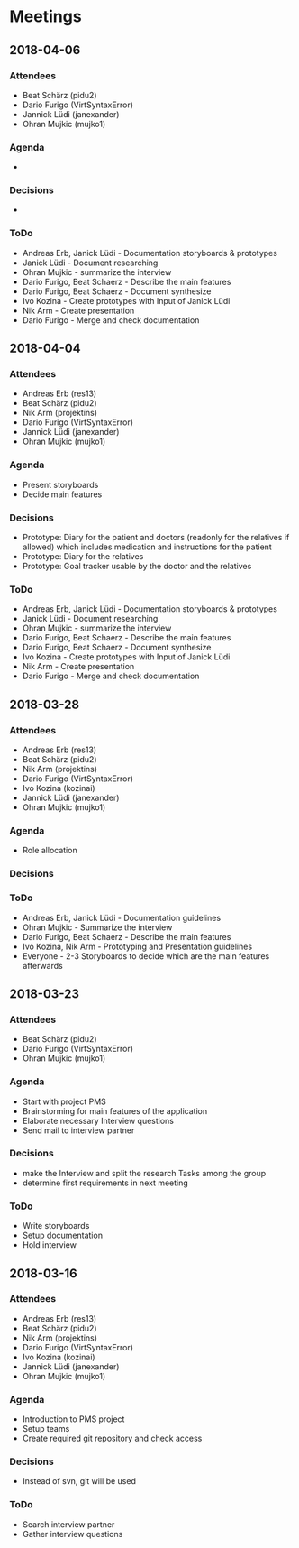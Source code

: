 # Meetings
## 2018-04-06
### Attendees
* Beat Schärz (pidu2)
* Dario Furigo (VirtSyntaxError)
* Jannick Lüdi (janexander)
* Ohran Mujkic (mujko1)

### Agenda
*

### Decisions
*

### ToDo
* Andreas Erb, Janick Lüdi - Documentation storyboards & prototypes
* Janick Lüdi - Document researching
* Ohran Mujkic - summarize the interview
* Dario Furigo, Beat Schaerz - Describe the main features
* Dario Furigo, Beat Schaerz - Document synthesize
* Ivo Kozina - Create prototypes with Input of Janick Lüdi
* Nik Arm - Create presentation
* Dario Furigo - Merge and check documentation

## 2018-04-04
### Attendees
* Andreas Erb (res13)
* Beat Schärz (pidu2)
* Nik Arm (projektins)
* Dario Furigo (VirtSyntaxError)
* Jannick Lüdi (janexander)
* Ohran Mujkic (mujko1)

### Agenda
* Present storyboards
* Decide main features

### Decisions
* Prototype: Diary for the patient and doctors (readonly for the relatives if allowed) which includes medication and instructions for the patient
* Prototype: Diary for the relatives
* Prototype: Goal tracker usable by the doctor and the relatives

### ToDo
* Andreas Erb, Janick Lüdi - Documentation storyboards & prototypes
* Janick Lüdi - Document researching
* Ohran Mujkic - summarize the interview
* Dario Furigo, Beat Schaerz - Describe the main features
* Dario Furigo, Beat Schaerz - Document synthesize
* Ivo Kozina - Create prototypes with Input of Janick Lüdi
* Nik Arm - Create presentation
* Dario Furigo - Merge and check documentation

## 2018-03-28
### Attendees
* Andreas Erb (res13)
* Beat Schärz (pidu2)
* Nik Arm (projektins)
* Dario Furigo (VirtSyntaxError)
* Ivo Kozina (kozinai)
* Jannick Lüdi (janexander)
* Ohran Mujkic (mujko1)

### Agenda
* Role allocation

### Decisions


### ToDo
* Andreas Erb, Janick Lüdi - Documentation guidelines
* Ohran Mujkic - Summarize the interview 
* Dario Furigo, Beat Schaerz - Describe the main features
* Ivo Kozina, Nik Arm - Prototyping and Presentation guidelines
* Everyone - 2-3 Storyboards to decide which are the main features afterwards

## 2018-03-23
### Attendees
* Beat Schärz (pidu2)
* Dario Furigo (VirtSyntaxError)
* Ohran Mujkic (mujko1)

### Agenda
* Start with project PMS
* Brainstorming for main features of the application
* Elaborate necessary Interview questions
* Send mail to interview partner

### Decisions
* make the Interview and split the research Tasks among the group 
* determine first requirements in next meeting

### ToDo
* Write storyboards
* Setup documentation
* Hold interview

## 2018-03-16
### Attendees
* Andreas Erb (res13)
* Beat Schärz (pidu2)
* Nik Arm (projektins)
* Dario Furigo (VirtSyntaxError)
* Ivo Kozina (kozinai)
* Jannick Lüdi (janexander)
* Ohran Mujkic (mujko1)

### Agenda
* Introduction to PMS project
* Setup teams
* Create required git repository and check access

### Decisions
* Instead of svn, git will be used

### ToDo
* Search interview partner
* Gather interview questions
